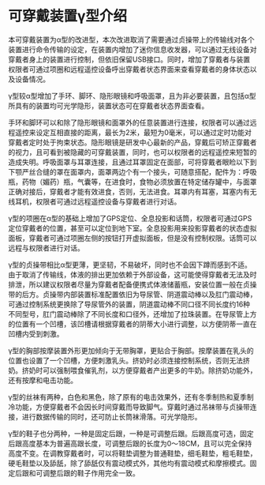 # 可穿戴装置γ型介绍

本可穿戴装置为α型的改进型，本次改进取消了需要通过贞操带上的传输线对各个装置进行命令传输的设定，在装置内增加了迷你信息收发器，可以通过无线设备对穿戴者身上的装置进行控制，但依旧保留USB接口。同时，增加了穿戴者与装置权限者可通过项圈和远程遥控设备呼出穿戴者状态界面来查看穿戴者的身体状态以及设备情况。 

γ型较α型增加了手环、脚环、隐形眼镜和呼吸面罩，且为非必要装置，且包括α型所具有的装置均可光学隐形，装置状态可在穿戴者状态界面查看。 

手环和脚环可以和除了隐形眼镜和面罩外的任意装置进行连接，权限者可以通过远程遥控来设定互相直接的距离，最长为2米，最短为0毫米，可以通过定时功能对穿戴者定时处于拘束状态。隐形眼镜是研发中心最新的产品，穿戴后可矫正穿戴者的视力，且可看到被隐藏的可穿戴装置，同时，也可以权限者的远程遥控来短暂的造成失明。呼吸面罩与耳罩连接，且通过耳罩固定在面部，可将穿戴者眼睑以下到下颚严丝合缝的罩在面罩内，面罩两边个有一个接头，可随意搭配，配件为：呼吸瓶，药物（媚药）瓶，气囊等，在进食时，食物必须放置在特定储存罐中，与面罩正确对接后，穿戴者才能有效进食，否则，无法进食。耳罩内有耳塞，耳塞内有无线耳机，权限者可通过远程遥控设备与穿戴者进行对话。 

γ型的项圈在α型的基础上增加了GPS定位、全息投影和话筒，权限者可通过GPS定位穿戴者的位置，甚至可以定位到地下室。全息投影用来投影穿戴者的状态虚拟面板，穿戴者可通过项圈左侧的按钮打开虚拟面板，但是没有控制权限。话筒可以远程与权限者进行对话。 

γ型的贞操带相比α型更薄，更坚韧，不易破坏，同时也不会因下蹲而感到不适。由于取消了传输线，体液的排出更加依赖于外部设备，这可能使得穿戴者无法及时排泄，所以建议权限者尽量为穿戴者配备便携式体液储蓄瓶，安装位置一般在贞操带的后方。贞操带内部装置标准配置依旧为导尿管、阴道震动棒以及肛门震动棒，可通过控制系统更换除了导尿管外的装置，阴道震动棒不同口径不同长度约16种不同型号，肛门震动棒除了不同长度和口径外，还增加了拉珠装置。在导尿管上方的位置有一个凹槽，该凹槽请根据穿戴者的阴蒂大小进行调整，以方便阴蒂一直在凹槽内受到刺激。 

γ型的胸部按摩装置外形更加倾向于无带胸罩，更贴合于胸部。按摩装置在乳头的位置也设置了一个凹槽，方便刺激乳头。挤奶时必须连接控制系统，否则无法挤奶。挤奶时可以强制喂食催乳剂，以方便穿戴者产出更多的牛奶。除挤奶功能外，还有按摩和电击功能。 

γ型的丝袜有两种，白色和黑色，除了原有的电击效果外，还有冬季制热和夏季制冷功能，方便穿戴者不会因长时间穿戴而导致脚气。穿戴时通过吊袜带与贞操带连接，进行数据传输的同时，还可防止长筒袜滑落。可光学隐形。 

γ型的鞋子也分两种，一种是固定后跟，一种是可调整后跟。后跟高度可选，固定后跟高度基本为普遍高跟长度，可调整后跟的长度为0～18CM，且可以完全保持高度不变。在调教穿戴者时，可以将鞋垫调整为普通鞋垫，细毛鞋垫，粗毛鞋垫，硬毛鞋垫以及舔舐，除了舔舐仅有震动模式外，其他均有震动模式和摩擦模式。固定后跟和可调整后跟的鞋子作用完全一致。